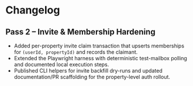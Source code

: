 # Changelog

## Pass 2 – Invite & Membership Hardening
- Added per-property invite claim transaction that upserts memberships for `(userId, propertyId)` and records the claimant.
- Extended the Playwright harness with deterministic test-mailbox polling and documented local execution steps.
- Published CLI helpers for invite backfill dry-runs and updated documentation/PR scaffolding for the property-level auth rollout.

